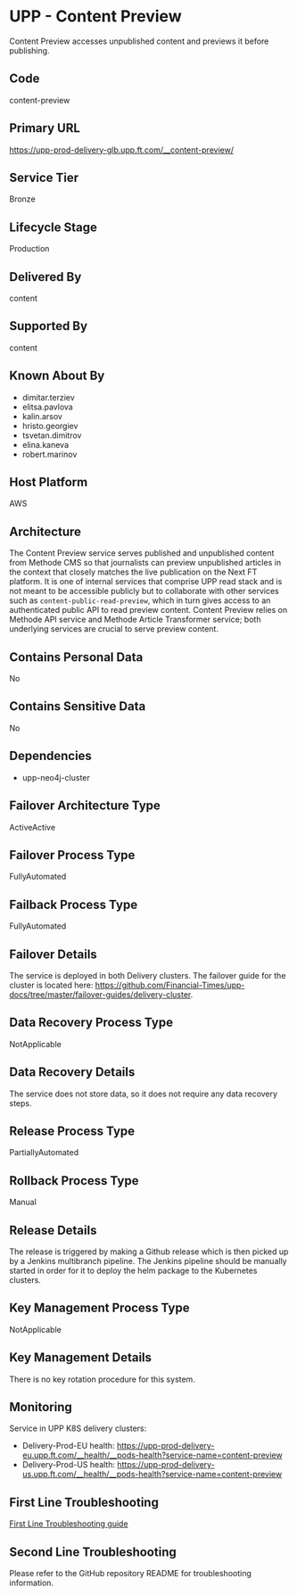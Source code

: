 # UPP - Content Preview

Content Preview accesses unpublished content and previews it before publishing.

## Code

content-preview

## Primary URL

https://upp-prod-delivery-glb.upp.ft.com/__content-preview/

## Service Tier

Bronze

## Lifecycle Stage

Production

## Delivered By

content

## Supported By

content

## Known About By

- dimitar.terziev
- elitsa.pavlova
- kalin.arsov
- hristo.georgiev
- tsvetan.dimitrov
- elina.kaneva
- robert.marinov

## Host Platform

AWS

## Architecture

The Content Preview service serves published and unpublished content from Methode CMS so that journalists can preview unpublished articles in the context that closely matches the live publication on the Next FT platform. 
It is one of internal services that comprise UPP read stack and is not meant to be accessible publicly but to collaborate with other services such as `content-public-read-preview`, which in turn gives access to an authenticated public API to read preview content. 
Content Preview relies on Methode API service and Methode Article Transformer service; both underlying services are crucial to serve preview content.

## Contains Personal Data

No

## Contains Sensitive Data

No

## Dependencies

- upp-neo4j-cluster

## Failover Architecture Type

ActiveActive

## Failover Process Type

FullyAutomated

## Failback Process Type

FullyAutomated

## Failover Details

The service is deployed in both Delivery clusters. The failover guide for the cluster is located here: https://github.com/Financial-Times/upp-docs/tree/master/failover-guides/delivery-cluster.

## Data Recovery Process Type

NotApplicable

## Data Recovery Details

The service does not store data, so it does not require any data recovery steps.

## Release Process Type

PartiallyAutomated

## Rollback Process Type

Manual

## Release Details

The release is triggered by making a Github release which is then picked up by a Jenkins multibranch pipeline. The Jenkins pipeline should be manually started in order for it to deploy the helm package to the Kubernetes clusters.

## Key Management Process Type

NotApplicable

## Key Management Details

There is no key rotation procedure for this system.

## Monitoring

Service in UPP K8S delivery clusters:

- Delivery-Prod-EU health: https://upp-prod-delivery-eu.upp.ft.com/__health/__pods-health?service-name=content-preview
- Delivery-Prod-US health: https://upp-prod-delivery-us.upp.ft.com/__health/__pods-health?service-name=content-preview

## First Line Troubleshooting

[First Line Troubleshooting guide](https://github.com/Financial-Times/upp-docs/tree/master/guides/ops/first-line-troubleshooting)

## Second Line Troubleshooting

Please refer to the GitHub repository README for troubleshooting information.

